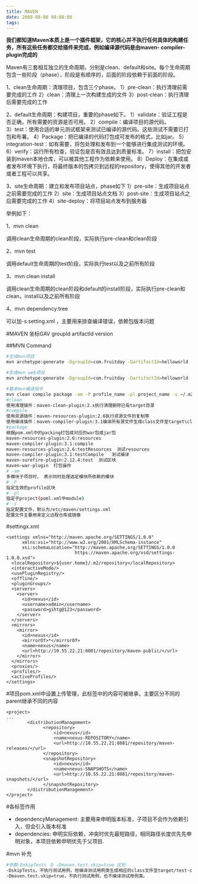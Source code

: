 ```yaml
---
title: MAVEN
date: 2088-08-08 08:08:08
tags:
---
```

**我们都知道Maven本质上是一个插件框架，它的核心并不执行任何具体的构建任务，所有这些任务都交给插件来完成，例如编译源代码是由maven- compiler-plugin完成的**

Maven有三套相互独立的生命周期，分别是clean、default和site。每个生命周期包含一些阶段（phase），阶段是有顺序的，后面的阶段依赖于前面的阶段。

1、clean生命周期：清理项目，包含三个phase。
1）pre-clean：执行清理前需要完成的工作
2）clean：清理上一次构建生成的文件
3）post-clean：执行清理后需要完成的工作

2、default生命周期：构建项目，重要的phase如下。
1）validate：验证工程是否正确，所有需要的资源是否可用。
2）compile：编译项目的源代码。  
3）test：使用合适的单元测试框架来测试已编译的源代码。这些测试不需要已打包和布署。
4）Package：把已编译的代码打包成可发布的格式，比如jar。
5）integration-test：如有需要，将包处理和发布到一个能够进行集成测试的环境。
6）verify：运行所有检查，验证包是否有效且达到质量标准。
7）install：把包安装到maven本地仓库，可以被其他工程作为依赖来使用。
8）Deploy：在集成或者发布环境下执行，将最终版本的包拷贝到远程的repository，使得其他的开发者或者工程可以共享。

3、site生命周期：建立和发布项目站点，phase如下
1）pre-site：生成项目站点之前需要完成的工作
2）site：生成项目站点文档
3）post-site：生成项目站点之后需要完成的工作
4）site-deploy：将项目站点发布到服务器

举例如下：

1、mvn clean

调用clean生命周期的clean阶段，实际执行pre-clean和clean阶段

2、mvn test

调用default生命周期的test阶段，实际执行test以及之前所有阶段

3、mvn clean install

调用clean生命周期的clean阶段和default的install阶段，实际执行pre-clean和clean，install以及之前所有阶段

4、mvn dependency:tree

可以加-s setting.xml ，主要用来排查编译错误，依赖包版本问题

#MAVEN 坐标GAV
groupId
artifactId
version

##MVN Command
```bash
#生成mvn项目
mvn archetype:generate -DgroupId=com.fruitday -DartifactId=helloworld -DarchetypeArtifactId=maven-archetype-quickstart -DinteractiveMode=false -s ~/.m2/brande-settings.xml

#生成mvn web项目
mvn archetype:generate -DgroupId=com.fruitday -DartifactId=helloworld -DarchetypeArtifactId=maven-archetype-webapp -DinteractiveMode=false -s ~/.m2/brande-settings.xml

#基本mvn编译指令
mvn clean compile package -am -P profile_name -pl project_name -s ~/.m2/my-settings.xml
#clean 
使用清理插件：maven-clean-plugin:2.x执行清理删除已有target目录
#compile  
使用资源插件：maven-resources-plugin:2.6执行资源文件的复制等
使用编译插件：maven-compiler-plugin:3.1编译所有源文件生成class文件至target\classes目录下
#package
根据pom.xml中的packing打包成对应的war包或jar包
maven-resources-plugin:2.6:resources
maven-compiler-plugin:3.1:compile
maven-resources-plugin:2.6:testResources  测试resources
maven-compiler-plugin:3.1:testCompile   测试编译
maven-surefire-plugin:2.12.4:test  测试区块
maven-war-plugin  打包操作
# -am
多模块子项目时， 表示同时处理选定模块所依赖的模块
# -P
指定生效的profile区块
# -pl
指定子project(poml.xml中module)
# -s
指定配置文件，默认为/etc/maven/settings.xml
配置文件主要用来定义远程仓库或镜像
```

#settingx.xml
```
<settings xmlns="http://maven.apache.org/SETTINGS/1.0.0"
      xmlns:xsi="http://www.w3.org/2001/XMLSchema-instance"
      xsi:schemaLocation="http://maven.apache.org/SETTINGS/1.0.0
                          https://maven.apache.org/xsd/settings-1.0.0.xsd">
  <localRepository>${user.home}/.m2/repository</localRepository>
  <interactiveMode/>
  <usePluginRegistry/>
  <offline/>
  <pluginGroups/>
  <servers>
    <server>
      <id>nexus</id>
      <username>admin</username>
      <password>gihtg@123</password>
    </server>
  </servers>
  <mirrors>
    <mirror>
      <id>nexus</id>
      <mirrorOf>*</mirrorOf>
      <name>nexus</name>
      <url>http://10.55.22.21:8081/repository/maven-public/</url>
    </mirror>
  </mirrors>
  <proxies/>
  <profiles/>
  <activeProfiles/>
</settings>
```

#项目pom.xml中设置上传管理，此标签中的内容可被继承，主要区分不同的parent继承不同的内容
```
<project>
...
        <distributionManagement>
              <repository>
                  <id>nexus</id>
                  <name>nexus-REPOSITORY</name>
                  <url>http://10.55.22.21:8081/repository/maven-releases/</url>
              </repository>
              <snapshotRepository>
                  <id>nexus</id>
                  <name>nexus-SNAPSHOTS</name>
                  <url>http://10.55.22.21:8081/repository/maven-snapshots/</url>
              </snapshotRepository>
        </distributionManagement>
</project>
```

#各标签作用
- dependencyManagement: 主要用来申明版本标准，子项目不会作为依赖引入，但会引入版本标准
- dependencies: 申明实际依赖，冲突时优先最短路径，相同路径长度优先先申明对象，本项目依赖申明优先于父项目.

#mvn 补充
```bash
#参数-DskipTests 与 -Dmaven.test.skip=true 区别
-DskipTests，不执行测试用例，但编译测试用例类生成相应的class文件至target/test-classes下。
-Dmaven.test.skip=true，不执行测试用例，也不编译测试用例类。
```
